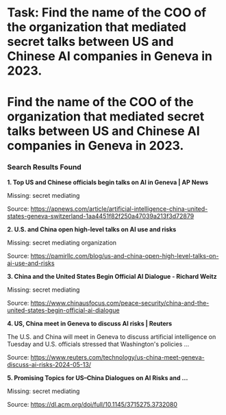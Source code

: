 # Task: Find the name of the COO of the organization that mediated secret talks between US and Chinese AI companies in Geneva in 2023.

# Find the name of the COO of the organization that mediated secret talks between US and Chinese AI companies in Geneva in 2023.

### Search Results Found

**1. Top US and Chinese officials begin talks on AI in Geneva | AP News**

Missing: secret mediating

Source: https://apnews.com/article/artificial-intelligence-china-united-states-geneva-switzerland-1aa4451f82f250a47039a213f3d72879


**2. U.S. and China open high-level talks on AI use and risks**

Missing: secret mediating organization

Source: https://pamirllc.com/blog/us-and-china-open-high-level-talks-on-ai-use-and-risks


**3. China and the United States Begin Official AI Dialogue - Richard Weitz**

Missing: secret mediating

Source: https://www.chinausfocus.com/peace-security/china-and-the-united-states-begin-official-ai-dialogue


**4. US, China meet in Geneva to discuss AI risks | Reuters**

The U.S. and China will meet in Geneva to discuss artificial intelligence on Tuesday and U.S. officials stressed that Washington's policies ...

Source: https://www.reuters.com/technology/us-china-meet-geneva-discuss-ai-risks-2024-05-13/


**5. Promising Topics for US–China Dialogues on AI Risks and ...**

Missing: secret mediating

Source: https://dl.acm.org/doi/full/10.1145/3715275.3732080

